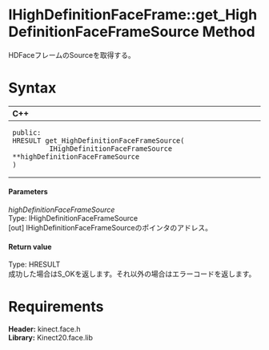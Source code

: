 IHighDefinitionFaceFrame::get\_HighDefinitionFaceFrameSource Method  
===================================================================  

HDFaceフレームのSourceを取得する。 <span id="syntaxSection"></span>

Syntax  
======  

<table>
<colgroup>
<col width="100%" />
</colgroup>
<thead>
<tr class="header">
<th align="left">C++</th>
</tr>
</thead>
<tbody>
<tr class="odd">
<td align="left"><pre><code>public:  
HRESULT get_HighDefinitionFaceFrameSource(  
         IHighDefinitionFaceFrameSource **highDefinitionFaceFrameSource  
)</code></pre></td>
</tr>
</tbody>
</table>

<span id="ID4EG"></span>
#### Parameters  

*highDefinitionFaceFrameSource*    
Type: IHighDefinitionFaceFrameSource  
[out] IHighDefinitionFaceFrameSourceのポインタのアドレス。  

<span id="ID4EP"></span>
#### Return value  

Type: HRESULT  
成功した場合はS\_OKを返します。それ以外の場合はエラーコードを返します。  

<span id="requirements"></span>

Requirements  
============  

**Header:** kinect.face.h  
**Library:** Kinect20.face.lib  



<!--Please do not edit the data in the comment block below.-->
<!--
TOCTitle : get_HighDefinitionFaceFrameSource Method
RLTitle : IHighDefinitionFaceFrame::get_HighDefinitionFaceFrameSource Method
KeywordK : get_HighDefinitionFaceFrameSource method
KeywordK : IHighDefinitionFaceFrame::get_HighDefinitionFaceFrameSource method
KeywordF : IHighDefinitionFaceFrame::get_HighDefinitionFaceFrameSource
KeywordF : get_HighDefinitionFaceFrameSource
KeywordF : Microsoft.Kinect.face.IHighDefinitionFaceFrame.get_HighDefinitionFaceFrameSource(IHighDefinitionFaceFrameSource@)
KeywordA : M:Microsoft.Kinect.face.IHighDefinitionFaceFrame.get_HighDefinitionFaceFrameSource(IHighDefinitionFaceFrameSource@)
AssetID : M:Microsoft.Kinect.face.IHighDefinitionFaceFrame.get_HighDefinitionFaceFrameSource(IHighDefinitionFaceFrameSource@)
Locale : en-us
CommunityContent : 1
APIType : Managed
APILocation : 
APIName : Microsoft.Kinect.face.IHighDefinitionFaceFrame::get_HighDefinitionFaceFrameSource
TargetOS : Windows
TopicType : kbSyntax
DevLang : C++
DocSet : K4Wv2
ProjType : K4Wv2Proj
Technology : Kinect for Windows
Product : Kinect for Windows SDK v2
productversion : 20
-->
